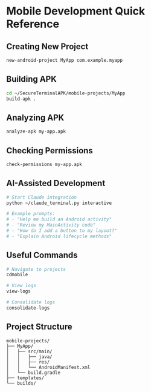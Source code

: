 # Mobile Development Quick Reference

## Creating New Project
```bash
new-android-project MyApp com.example.myapp
```

## Building APK
```bash
cd ~/SecureTerminalAPK/mobile-projects/MyApp
build-apk .
```

## Analyzing APK
```bash
analyze-apk my-app.apk
```

## Checking Permissions
```bash
check-permissions my-app.apk
```

## AI-Assisted Development
```bash
# Start Claude integration
python ~/claude_terminal.py interactive

# Example prompts:
# - "Help me build an Android activity"
# - "Review my MainActivity code"
# - "How do I add a button to my layout?"
# - "Explain Android lifecycle methods"
```

## Useful Commands
```bash
# Navigate to projects
cdmobile

# View logs
view-logs

# Consolidate logs
consolidate-logs
```

## Project Structure
```
mobile-projects/
├── MyApp/
│   ├── src/main/
│   │   ├── java/
│   │   ├── res/
│   │   └── AndroidManifest.xml
│   └── build.gradle
├── templates/
└── builds/
```

